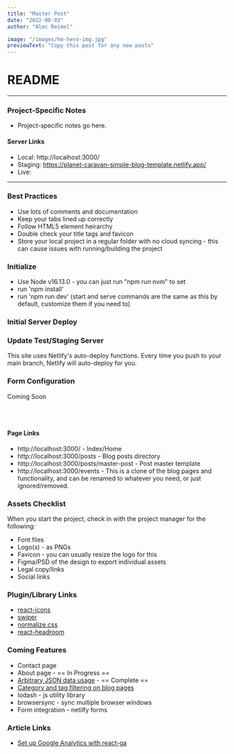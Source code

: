 ```yaml
---
title: "Master Post"
date: "2022-08-03"
author: "Alec Reimel"

image: "/images/hm-hero-img.jpg"
previewText: "Copy this post for any new posts"
---
```


# README #
---

### Project-Specific Notes ###
* Project-specific notes go here.

#### Server Links ####
* Local: http://localhost:3000/
* Staging: https://planet-caravan-simple-blog-template.netlify.app/
* Live: 

---

### Best Practices ###
* Use lots of comments and documentation
* Keep your tabs lined up correctly
* Follow HTML5 element heirarchy
* Double check your title tags and favicon
* Store your local project in a regular folder with no cloud syncing - this can cause issues with running/building the project

### Initialize ###
* Use Node v16.13.0 - you can just run "npm run nvm" to set
* run 'npm install'
* run 'npm run dev' (start and serve commands are the same as this by default, customize them if you need to)

### Initial Server Deploy ###


### Update Test/Staging Server ###

This site uses Netlify's auto-deploy functions.  Every time you push to your main branch, Netlify will auto-deploy for you.

### Form Configuration ###
Coming Soon  

<br/><br/>

#### Page Links ####
* http://localhost:3000/ - Index/Home
* http://localhost:3000/posts - Blog posts directory
* http://localhost:3000/posts/master-post - Post master template
* http://localhost:3000/events - This is a clone of the blog pages and functionality, and can be renamed to whatever you need, or just ignored/removed.  


### Assets Checklist ###
When you start the project, check in with the project manager for the following:
* Font files
* Logo(s) - as PNGs
* Favicon - you can usually resize the logo for this
* Figma/PSD of the design to export individual assets
* Legal copy/links
* Social links

### Plugin/Library Links ###
* [react-icons](https://react-icons.github.io/react-icons)
* [swiper](https://swiperjs.com/)
* [normalize.css](https://necolas.github.io/normalize.css/)
* [react-headroom](https://kyleamathews.github.io/react-headroom/)

### Coming Features ###
* Contact page
* About page - == In Progress ==
* [Arbitrary JSON data usage](https://vercel.com/guides/loading-static-file-nextjs-api-route) - == Complete ==
* [Category and tag filtering on blog pages](https://retool.com/blog/filtering-data-in-react-filter-map-and-for-loops/)
* lodash - js utility library
* browsersync - sync multiple browser windows
* Form integration - netilfy forms

### Article Links ###
* [Set up Google Analytics with react-ga](https://medium.com/@cooperwfloyd/the-most-simple-way-to-track-next-js-page-views-in-google-analytics-8a5c6d981f43)